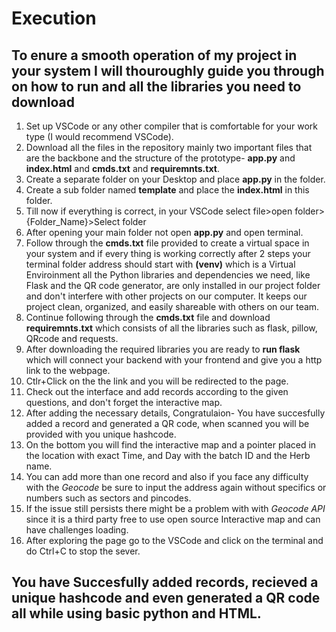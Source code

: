 # Execution 
## To enure a smooth operation of my project in your system I will thouroughly guide you through on how to run and all the libraries you need to download 
1. Set up VSCode or any other compiler that is comfortable for your work type (I would recommend VSCode).
2. Download all the files in the repository mainly two important files that are the backbone and the structure of the prototype- **app.py** and **index.html** and **cmds.txt** and **requiremnts.txt**.
3. Create a separate folder on your Desktop and place **app.py** in the folder.
4. Create a sub folder named **template** and place the **index.html** in this folder.
5. Till now if everything is correct, in your VSCode select file>open folder>{Folder_Name}>Select folder
6. After opening your main folder not open **app.py** and open terminal.
7. Follow through the **cmds.txt** file provided to create a virtual space in your system and if every thing is working correctly after 2 steps your terminal folder address should start with **(venv)**
which is a Virtual Enviroinment all the Python libraries and dependencies we need, like Flask and the QR code generator, are only installed in our project folder and don't
interfere with other projects on our computer. It keeps our project clean, organized,
and easily shareable with others on our team.
8. Continue following through the **cmds.txt** file and download **requiremnts.txt** which consists of all the libraries such as flask, pillow, QRcode and requests.
9. After downloading the required libraries you are ready to **run flask** which will connect your backend with your frontend and give you a http link to the webpage.
10. Ctlr+Click on the the link and you will be redirected to the page.
11. Check out the interface and add records according to the given questions, and don't forget the interactive map.
12. After adding the necessary details, Congratulaion- You have succesfully added a record and generated a QR code, when scanned you will be provided with you unique hashcode.
13. On the bottom you will find the interactive map and a pointer placed in the location with exact Time, and Day with the batch ID and the Herb name.
14. You can add more than one record and also if you face any difficulty with the *Geocode* be sure to input the address again without specifics or numbers such as sectors and pincodes.
15. If the issue still persists there might be a problem with with *Geocode API* since it is a third party free to use open source Interactive map and can have challenges loading.
16. After exploring the page go to the VSCode and click on the terminal and do Ctrl+C to stop the sever.
## You have Succesfully added records, recieved a unique hashcode and even generated a QR code all while using basic python and HTML.
